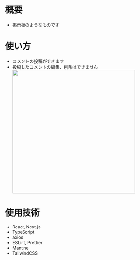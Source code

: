 # 概要

- 掲示板のようなものです

# 使い方

- コメントの投稿ができます
- 投稿したコメントの編集、削除はできません
  <img src="public/home.png" width="400px" >

# 使用技術

- React, Next.js
- TypeScript
- axios
- ESLint, Prettier
- Mantine
- TaliwindCSS
